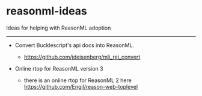 # reasonml-ideas
Ideas for helping with ReasonML adoption

---

- Convert Bucklescript's api docs into ReasonML. 
  - https://github.com/jdeisenberg/mli_rei_convert
  
- Online rtop for ReasonML version 3 
  - there is an online rtop for ReasonML 2 here https://github.com/Engil/reason-web-toplevel
